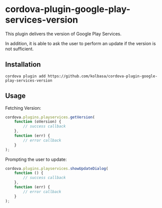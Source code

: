 # cordova-plugin-google-play-services-version

This plugin delivers the version of Google Play Services.

In addition, it is able to ask the user to perform an update if the version is not sufficient.

## Installation

```
cordova plugin add https://github.com/kolbasa/cordova-plugin-google-play-services-version
```

## Usage

Fetching Version:
```js
cordova.plugins.playservices.getVersion(
    function (oVersion) {
        // success callback
    },
    function (err) {
        // error callback
    }
);
```

Prompting the user to update:
```js
cordova.plugins.playservices.showUpdateDialog(
    function () {
        // success callback
    },
    function (err) {
        // error callback
    }
);
```
